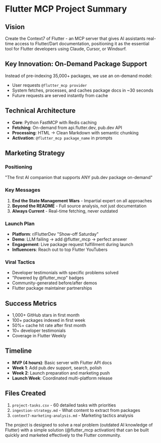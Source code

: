 # Flutter MCP Project Summary

## Vision
Create the Context7 of Flutter - an MCP server that gives AI assistants real-time access to Flutter/Dart documentation, positioning it as the essential tool for Flutter developers using Claude, Cursor, or Windsurf.

## Key Innovation: On-Demand Package Support
Instead of pre-indexing 35,000+ packages, we use an on-demand model:
- User requests `@flutter_mcp provider`
- System fetches, processes, and caches package docs in ~30 seconds
- Future requests are served instantly from cache

## Technical Architecture
- **Core**: Python FastMCP with Redis caching
- **Fetching**: On-demand from api.flutter.dev, pub.dev API
- **Processing**: HTML → Clean Markdown with semantic chunking
- **Activation**: `@flutter_mcp package_name` in prompts

## Marketing Strategy

### Positioning
"The first AI companion that supports ANY pub.dev package on-demand"

### Key Messages
1. **End the State Management Wars** - Impartial expert on all approaches
2. **Beyond the README** - Full source analysis, not just documentation
3. **Always Current** - Real-time fetching, never outdated

### Launch Plan
- **Platform**: r/FlutterDev "Show-off Saturday"
- **Demo**: LLM failing → add @flutter_mcp → perfect answer
- **Engagement**: Live package request fulfillment during launch
- **Influencers**: Reach out to top Flutter YouTubers

### Viral Tactics
- Developer testimonials with specific problems solved
- "Powered by @flutter_mcp" badges
- Community-generated before/after demos
- Flutter package maintainer partnerships

## Success Metrics
- 1,000+ GitHub stars in first month
- 100+ packages indexed in first week
- 50%+ cache hit rate after first month
- 10+ developer testimonials
- Coverage in Flutter Weekly

## Timeline
- **MVP (4 hours)**: Basic server with Flutter API docs
- **Week 1**: Add pub.dev support, search, polish
- **Week 2**: Launch preparation and marketing push
- **Launch Week**: Coordinated multi-platform release

## Files Created
1. `project-tasks.csv` - 60 detailed tasks with priorities
2. `ingestion-strategy.md` - What content to extract from packages
3. `context7-marketing-analysis.md` - Marketing tactics analysis

The project is designed to solve a real problem (outdated AI knowledge of Flutter) with a simple solution (@flutter_mcp activation) that can be built quickly and marketed effectively to the Flutter community.